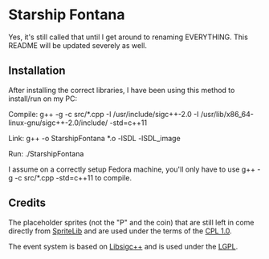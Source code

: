 # Starship Fontana #

Yes, it's still called that until I get around to renaming EVERYTHING. This README will be updated severely as well.

## Installation ##

After installing the correct libraries, I have been using this method to install/run on my PC:

Compile: g++ -g -c src/*.cpp -I /usr/include/sigc++-2.0 -I /usr/lib/x86_64-linux-gnu/sigc++-2.0/include/ -std=c++11

Link: g++ -o StarshipFontana *.o -lSDL -lSDL_image

Run: ./StarshipFontana

I assume on a correctly setup Fedora machine, you'll only have to use g++ -g -c src/*.cpp -std=c++11 to compile.

## Credits ##
The placeholder sprites (not the "P" and the coin) that are still left in come directly from 
[SpriteLib](http://www.widgetworx.com/widgetworx/portfolio/spritelib.html) and are used
under the terms of the [CPL 1.0](http://opensource.org/licenses/cpl1.0.php).

The event system is based on [Libsigc++](http://libsigc.sourceforge.net/)
and is used under the [LGPL](http://www.gnu.org/copyleft/lgpl.html).

